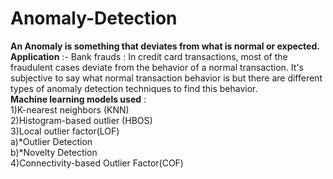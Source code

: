 # Anomaly-Detection
**An Anomaly is something that deviates from what is normal or expected.** <br>
**Application** :- Bank frauds :  In credit card transactions, most of the fraudulent cases deviate from the behavior of a normal transaction. It's subjective to say what normal transaction behavior is but there are different types of anomaly detection techniques to find this behavior. <br>
**Machine learning models used** : <br>
1)K-nearest neighbors (KNN) <br>
2)Histogram-based outlier (HBOS) <br>
3)Local outlier factor(LOF) <br>
   a)*Outlier Detection <br>
   b)*Novelty Detection <br>
4)Connectivity-based Outlier Factor(COF) <br>
